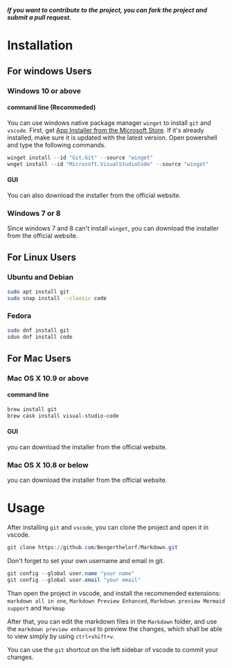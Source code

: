 ***If you want to contribute to the project, you can fork the project and submit a pull request.***

# Installation
## For windows Users
### Windows 10 or above

#### command line (Recommeded)
You can use windows native package manager `winget` to install `git` and `vscode`.
First, get [App Installer from the Microsoft Store](https://apps.microsoft.com/store/detail/app-installer/9NBLGGH4NNS1?hl=en-ca&gl=ca&rtc=1). If it's already installed, make sure it is updated with the latest version.
Open powershell and type the following commands.
```powershell
winget install --id "Git.Git" --source "winget"
wnget install --id "Microsoft.VisualStudioCode" --source "winget"
```

#### GUI
You can also download the installer from the official website.

### Windows 7 or 8

Since windows 7 and 8 can't install `winget`, you can download the installer from the official website.

## For Linux Users

### Ubuntu and Debian

```bash
sudo apt install git
sudo snap install --classic code
```

### Fedora

```bash
sudo dnf install git
sduo dnf install code
```

## For Mac Users

### Mac OS X 10.9 or above

#### command line 
```bash
brew install git
brew cask install visual-studio-code
```

#### GUI
you can download the installer from the official website.

### Mac OS X 10.8 or below

you can download the installer from the official website.

# Usage

After installing `git` and `vscode`, you can clone the project and open it in vscode.
```powershell
git clone https://github.com/Bengerthelorf/Markdown.git
```

Don't forget to set your own username and email in git.
```powershell
git config --global user.name "your name"
git config --global user.email "your email"
```

Than open the project in vscode, and install the recommended extensions: `markdown all in one`, `Markdown Preview Enhanced`, `Markdown preview Mermaid support` and `Markmap`

After that, you can edit the markdown files in the `Markdown` folder, and use the `markdown preview enhanced` to preview the changes, which shall be able to view simply by using `ctrl+shift+v`.

You can use the `git` shortcut on the left sidebar of vscode to commit your changes.